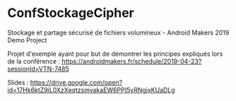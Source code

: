 # ConfStockageCipher
Stockage et partage sécurisé de fichiers volumineux - Android Makers 2019 Demo Project

Projet d'exemple ayant pour but de démontrer les principes expliqués lors de la conférence : https://androidmakers.fr/schedule/2019-04-23?sessionId=VTN-7485

Slides : https://drive.google.com/open?id=17Hk6ktZ9iL0XzXeqtzsmyakaEW6PPI5yRNgjxKUaDLg
